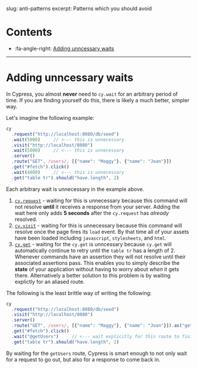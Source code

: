 slug: anti-patterns
excerpt: Patterns which you should avoid

# Contents

- :fa-angle-right: [Adding unncessary waits](#adding-unnecessary-waits)

***

# Adding unncessary waits

In Cypress, you almost **never** need to `cy.wait` for an arbitrary period of time. If you are finding yourself do this, there is likely a much better, simpler way.

Let's imagine the following example:

```javascript
cy
  .request("http://localhost:8080/db/seed")
  .wait(5000)     // <--- this is unnecessary
  .visit("http://localhost/8080")
  .wait(5000)     // <--- this is unnecessary
  .server()
  .route("GET", /users/, [{"name": "Maggy"}, {"name": "Joan"}])
  .get("#fetch").click()
  .wait(4000)     // <--- this is unnecessary
  .get("table tr").should("have.length", 2)
```

Each arbitrary wait is unnecessary in the example above.

1. [`cy.request`](https://on.cypress.io/api/request) - waiting for this is unnecessary because this command will not resolve **until** it receives a response from your server. Adding the wait here only adds **5 seconds** after the `cy.request` has *already* resolved.
2. [`cy.visit`](https://on.cypress.io/api/visit) - waiting for this is unnecessary because this command will resolve once the page fires its `load` event. By that time all of your assets have been loaded including `javascript`, `stylesheets`, and `html`.
3. [`cy.get`](https://on.cypress.io/api/route) - waiting for the `cy.get` is unncessary because `cy.get` will automatically continue to retry until the `table tr` has a length of 2. Whenever commands have an assertion they will not resolve until their associated assertions pass. This enables you to simply describe the **state** of your application without having to worry about *when* it gets there. Alternatively a better solution to this problem is by waiting explictly for an aliased route.

The following is the least brittle way of writing the following:

```javascript
cy
  .request("http://localhost:8080/db/seed")
  .visit("http://localhost/8080")
  .server()
  .route("GET", /users/, [{"name": "Maggy"}, {"name": "Joan"}]).as("getUsers")
  .get("#fetch").click()
  .wait("@getUsers")     // <--- wait explicitly for this route to finish
  .get("table tr").should("have.length", 2)
```

By waiting for the `getUsers` route, Cypress is smart enough to not only wait for a request to go out, but also for a response to come back in.
